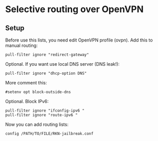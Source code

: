 # Selective routing over OpenVPN

## Setup

Before use this lists, you need edit OpenVPN profile (ovpn).
Add this to manual routing:
```
pull-filter ignore "redirect-gateway"
```
Optional. If you want use local DNS server (DNS leak!):
```
pull-filter ignore "dhcp-option DNS"
```
More comment this:
```
#setenv opt block-outside-dns
```
Optional. Block IPv6:
```
pull-filter ignore "ifconfig-ipv6 "
pull-filter ignore "route-ipv6 "
```
Now you can add routing lists:
```
config /PATH/TO/FILE/RKN-jailbreak.conf
```
